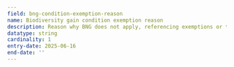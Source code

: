```yaml
---
field: bng-condition-exemption-reason
name: Biodiversity gain condition exemption reason
description: Reason why BNG does not apply, referencing exemptions or transitional arrangements
datatype: string
cardinality: 1
entry-date: 2025-06-16
end-date: ''
---
```

